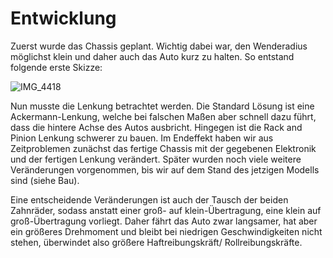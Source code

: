 # Entwicklung

Zuerst wurde das Chassis geplant. Wichtig dabei war, den Wenderadius möglichst klein und daher auch das Auto kurz zu halten. So entstand folgende erste Skizze:

![IMG_4418](https://github.com/SchroedingersBit/PfortGT-WRO/assets/109133963/cb79191b-18a5-4ba2-bb8b-e11140a80d6f)

Nun musste die Lenkung betrachtet werden. Die Standard Lösung ist eine Ackermann-Lenkung, welche bei falschen Maßen aber schnell dazu führt, dass die hintere Achse des Autos ausbricht. Hingegen ist die Rack and Pinion Lenkung schwerer zu bauen.
Im Endeffekt haben wir aus Zeitproblemen zunächst das fertige Chassis mit der gegebenen Elektronik und der fertigen Lenkung verändert. Später wurden noch viele weitere Veränderungen vorgenommen, bis wir auf dem Stand des jetzigen Modells sind (siehe Bau).

Eine entscheidende Veränderungen ist auch der Tausch der beiden Zahnräder, sodass anstatt einer groß- auf klein-Übertragung, eine klein auf groß-Übertragung vorliegt. Daher fährt das Auto zwar langsamer, hat aber ein größeres Drehmoment und bleibt bei niedrigen Geschwindigkeiten nicht stehen, überwindet also größere Haftreibungskräft/ Rollreibungskräfte.
